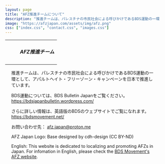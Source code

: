 ```yaml
---
layout: page
title: "AFZ推進チームについて"
description: "推進チームは、パレスチナの市民社会による呼びかけであるBDS運動の一環として、アパルトヘイト>・フリーゾーン・キャンペーンを日本で推進しています。"
image: "https://afzjapan.com/assets/img/afz.png"
css: ["index.css", "contact.css", "images.css"]
---
```


<table style="table-layout: fixed; width: 100%; min-height: 80px" class="grad">
  <tr style="padding: 0; margin:0; max-height: 80px;">
    <td><div style="margin-left: 40px"><h5><span class="afz-heading-colored">AFZ推進チーム</span></h5></div>
    </td>
  </tr>
</table>

<div style="padding-left: 20px; padding-right: 20px">

<p>推進チームは、パレスチナの市民社会による呼びかけであるBDS運動の一環として、アパルトヘイト・フリーゾーン・キャンペーンを日本で推進しています。</p>
<p>BDS運動については、BDS Bulletin Japanをご覧ください。<a class="anchor_af404b anchorUnderlineOnHover_af404b" tabindex="0" title="https://bdsjapanbulletin.wordpress.com/" href="https://bdsjapanbulletin.wordpress.com/" target="_blank" rel="noreferrer noopener">https://bdsjapanbulletin.wordpress.com/</a></p>
<p>さらに詳しい情報は、英語版のBDSのウェブサイトでご覧になれます。<a class="anchor_af404b anchorUnderlineOnHover_af404b" tabindex="0" title="https://bdsmovement.net/" href="https://bdsmovement.net/" target="_blank" rel="noreferrer noopener">https://bdsmovement.net/</a></p>
<p>お問い合わせ先： <a href="mailto:afz.japan@proton.me ">afz.japan@proton.me </a></p>
<p>AFZ Japan Logo: Base designed by cdh-design (CC BY-ND)</p>
<p>English: This website is dedicated to localizing and promoting AFZs in Japan. For infomation in English, please check the <a href="https://www.bdsmovement.net/apartheid-free-zones" target="_blank">BDS Movement's AFZ website</a>.</p>
